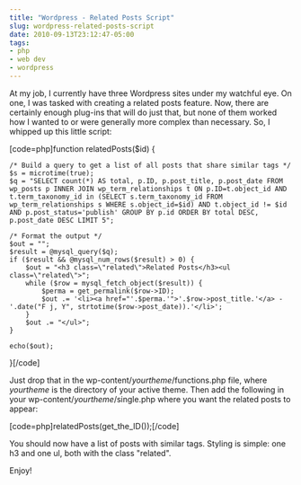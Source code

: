 ```yaml
---
title: "Wordpress - Related Posts Script"
slug: wordpress-related-posts-script
date: 2010-09-13T23:12:47-05:00
tags:
- php
- web dev
- wordpress
---
```

At my job, I currently have three Wordpress sites under my watchful eye. On one, I was tasked with creating a related posts feature. Now, there are certainly enough plug-ins that will do just that, but none of them worked how I wanted to or were generally more complex than necessary. So, I whipped up this little script:

[code=php]function relatedPosts($id) {

	/* Build a query to get a list of all posts that share similar tags */
	$s = microtime(true);
	$q = "SELECT count(*) AS total, p.ID, p.post_title, p.post_date FROM wp_posts p INNER JOIN wp_term_relationships t ON p.ID=t.object_id AND t.term_taxonomy_id in (SELECT s.term_taxonomy_id FROM wp_term_relationships s WHERE s.object_id=$id) AND t.object_id != $id AND p.post_status='publish' GROUP BY p.id ORDER BY total DESC, p.post_date DESC LIMIT 5";

	/* Format the output */
	$out = "";
	$result = @mysql_query($q);
	if ($result && @mysql_num_rows($result) > 0) {
		$out = "<h3 class=\"related\">Related Posts</h3><ul class=\"related\">";
		while ($row = mysql_fetch_object($result)) {
			$perma = get_permalink($row->ID);
			$out .= '<li><a href="'.$perma.'">'.$row->post_title.'</a> - '.date("F j, Y", strtotime($row->post_date)).'</li>';
		}
		$out .= "</ul>";
	}
	
	echo($out);

}[/code]

Just drop that in the wp-content/_yourtheme_/functions.php file, where _yourtheme_ is the directory of your active theme. Then add the following in your wp-content/_yourtheme_/single.php where you want the related posts to appear:

[code=php]relatedPosts(get_the_ID());[/code]

You should now have a list of posts with similar tags. Styling is simple: one h3 and one ul, both with the class "related".

Enjoy!
